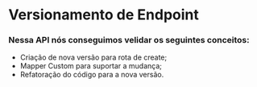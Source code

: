 # Versionamento de Endpoint

### Nessa API nós conseguimos velidar os seguintes conceitos:
- Criação de nova versão para rota de create;
- Mapper Custom para suportar a mudança;
- Refatoração do código para a nova versão.
